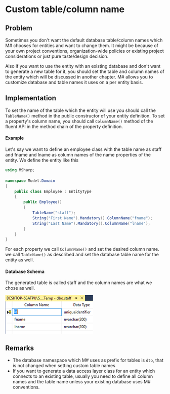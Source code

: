 # Custom table/column name

## Problem

Sometimes you don't want the default database table/column names which M# chooses for entities and want to change them.
It might be because of your own project conventions, organization-wide policies or existing project considerations or just pure taste/design decision.

Also if you want to use the entity with an existing database and don't want to generate  a new table for it, you should set the table and column names of the entity which will be discussed in another chapter.
M# allows you to customize database and table names it uses on a per entity basis.

## Implementation

To set the name of the table which the entity will use you should call the `TableName()` method in the public constructor of your entity definition.
To set a property's column name, you should call `ColumnName()` method of the fluent API in the method chain of the property definition.

#### Example

Let's say we want to define an employee class with the table name as staff and fname and lname as column names of the name properties of the entity.
We define the entity like this

```csharp
using MSharp;

namespace Model.Domain
{
    public class Employee : EntityType
    {
        public Employee()
        {
            TableName("staff");
            String("First Name").Mandatory().ColumnName("fname");
            String("Last Name").Mandatory().ColumnName("lname");
        }
    }
}
```

For each property we call `ColumnName()` and set the desired column name.
we call `TableName()` as described and set the database table name for the entity as well.

#### Database Schema

The generated table is called staff and the column names are what we chose as well.

![custom table and column names](images/customNames.PNG)

## Remarks

- The database namespace which M# uses as prefix for tables is `dto`, that is not changed when setting custom table names
- If you want to generate a data access layer class for an entity which connects to an existing table, usually you need to define all column names and the table name unless your existing database uses M# conventions.